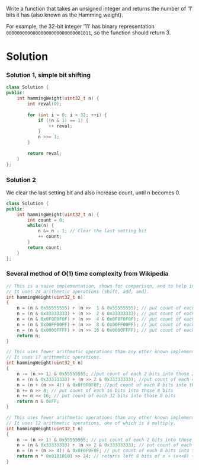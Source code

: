 Write a function that takes an unsigned integer and returns the number of ’1' bits it has (also known as the Hamming weight).

For example, the 32-bit integer ’11' has binary representation ```00000000000000000000000000001011```, so the function should return 3.

# Solution

### Solution 1, simple bit shifting

```cpp
class Solution {
public:
    int hammingWeight(uint32_t n) {
        int reval(0);
        
        for (int i = 0; i < 32; ++i) {
            if ((n & 1) == 1) {
                ++ reval;
            }
            n >>= 1;
        }
        
        return reval;
    }
};
```

### Solution 2

We clear the last setting bit and also increase count,  until n becomes 0.

```cpp
class Solution {
public:
    int hammingWeight(uint32_t n) {
        int count = 0;
        while(n) {
            n &= n - 1; // Clear the last setting bit
            ++ count;
        }
        return count;
    }
};
```

### Several method of O(1) time complexity from Wikipedia

```cpp
// This is a naive implementation, shown for comparison, and to help in understanding the better functions. 
// It uses 24 arithmetic operations (shift, add, and).
int hammingWeight(uint32_t n)
{
    n = (n & 0x55555555) + (n >>  1 & 0x55555555); // put count of each  2 bits into those  2 bits 
    n = (n & 0x33333333) + (n >>  2 & 0x33333333); // put count of each  4 bits into those  4 bits 
    n = (n & 0x0F0F0F0F) + (n >>  4 & 0x0F0F0F0F); // put count of each  8 bits into those  8 bits 
    n = (n & 0x00FF00FF) + (n >>  8 & 0x00FF00FF); // put count of each 16 bits into those 16 bits 
    n = (n & 0x0000FFFF) + (n >> 16 & 0x0000FFFF); // put count of each 32 bits into those 32 bits 
    return n;
}

// This uses fewer arithmetic operations than any other known implementation on machines with slow multiplication.
// It uses 17 arithmetic operations.
int hammingWeight(uint32_t n)
{
    n -= (n >> 1) & 0x55555555; //put count of each 2 bits into those 2 bits
    n = (n & 0x33333333) + (n >> 2 & 0x33333333); //put count of each 4 bits into those 4 bits
    n = (n + (n >> 4)) & 0x0F0F0F0F; //put count of each 8 bits into those 8 bits
    n += n >> 8; // put count of each 16 bits into those 8 bits
    n += n >> 16; // put count of each 32 bits into those 8 bits
    return n & 0xFF;
}

// This uses fewer arithmetic operations than any other known implementation on machines with fast multiplication.
// It uses 12 arithmetic operations, one of which is a multiply.
int hammingWeight(uint32_t n)
{
    n -= (n >> 1) & 0x55555555; // put count of each 2 bits into those 2 bits
    n = (n & 0x33333333) + (n >> 2 & 0x33333333); // put count of each 4 bits into those 4 bits
    n = (n + (n >> 4)) & 0x0F0F0F0F; // put count of each 8 bits into those 8 bits 
    return n * 0x01010101 >> 24; // returns left 8 bits of x + (x<<8) + (x<<16) + (x<<24)
}
```
